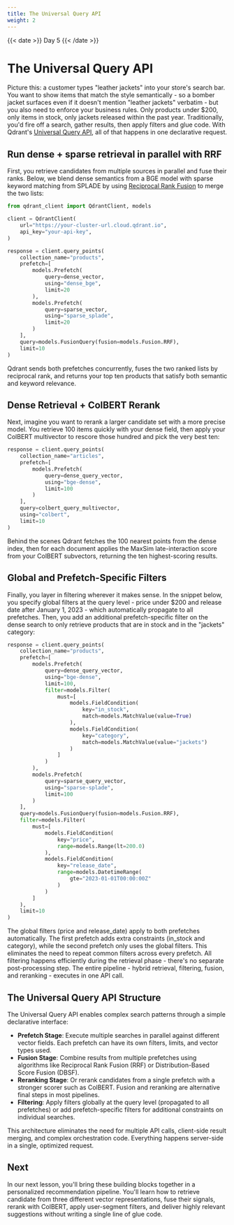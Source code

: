 ```yaml
---
title: The Universal Query API
weight: 2
---
```


{{< date >}} Day 5 {{< /date >}}

# The Universal Query API

Picture this: a customer types "leather jackets" into your store's search bar. You want to show items that match the style semantically - so a bomber jacket surfaces even if it doesn't mention "leather jackets" verbatim - but you also need to enforce your business rules. Only products under $200, only items in stock, only jackets released within the past year. Traditionally, you'd fire off a search, gather results, then apply filters and glue code. With Qdrant's [Universal Query API](/documentation/concepts/hybrid-queries/), all of that happens in one declarative request.

## Run dense + sparse retrieval in parallel with RRF

First, you retrieve candidates from multiple sources in parallel and fuse their ranks. Below, we blend dense semantics from a BGE model with sparse keyword matching from SPLADE by using [Reciprocal Rank Fusion](/documentation/concepts/hybrid-queries/#hybrid-search) to merge the two lists:

```python
from qdrant_client import QdrantClient, models

client = QdrantClient(
    url="https://your-cluster-url.cloud.qdrant.io",
    api_key="your-api-key",
)

response = client.query_points(
    collection_name="products",
    prefetch=[
        models.Prefetch(
            query=dense_vector,
            using="dense_bge",
            limit=20
        ),
        models.Prefetch(
            query=sparse_vector,
            using="sparse_splade",
            limit=20
        )
    ],
    query=models.FusionQuery(fusion=models.Fusion.RRF),
    limit=10
)
```

Qdrant sends both prefetches concurrently, fuses the two ranked lists by reciprocal rank, and returns your top ten products that satisfy both semantic and keyword relevance.

## Dense Retrieval + ColBERT Rerank

Next, imagine you want to rerank a larger candidate set with a more precise model. You retrieve 100 items quickly with your dense field, then apply your ColBERT multivector to rescore those hundred and pick the very best ten:

```python
response = client.query_points(
    collection_name="articles",
    prefetch=[
        models.Prefetch(
            query=dense_query_vector,
            using="bge-dense",
            limit=100
        )
    ],
    query=colbert_query_multivector,
    using="colbert",
    limit=10
)
```

Behind the scenes Qdrant fetches the 100 nearest points from the dense index, then for each document applies the MaxSim late-interaction score from your ColBERT subvectors, returning the ten highest-scoring results.

## Global and Prefetch-Specific Filters

Finally, you layer in filtering wherever it makes sense. In the snippet below, you specify global filters at the query level - price under $200 and release date after January 1, 2023 - which automatically propagate to all prefetches. Then, you add an additional prefetch-specific filter on the dense search to only retrieve products that are in stock and in the "jackets" category:

```python
response = client.query_points(
    collection_name="products",
    prefetch=[
        models.Prefetch(
            query=dense_query_vector,
            using="bge-dense",
            limit=100,
            filter=models.Filter(
                must=[
                    models.FieldCondition(
                        key="in_stock",
                        match=models.MatchValue(value=True)
                    ),
                    models.FieldCondition(
                        key="category",
                        match=models.MatchValue(value="jackets")
                    )
                ]
            )
        ),
        models.Prefetch(
            query=sparse_query_vector,
            using="sparse-splade",
            limit=100
        )
    ],
    query=models.FusionQuery(fusion=models.Fusion.RRF),
    filter=models.Filter(
        must=[
            models.FieldCondition(
                key="price",
                range=models.Range(lt=200.0)
            ),
            models.FieldCondition(
                key="release_date",
                range=models.DatetimeRange(
                    gte="2023-01-01T00:00:00Z"
                )
            )
        ]
    ),
    limit=10
)
```

The global filters (price and release_date) apply to both prefetches automatically. The first prefetch adds extra constraints (in_stock and category), while the second prefetch only uses the global filters. This eliminates the need to repeat common filters across every prefetch. All filtering happens efficiently during the retrieval phase - there's no separate post-processing step. The entire pipeline - hybrid retrieval, filtering, fusion, and reranking - executes in one API call.

## The Universal Query API Structure

The Universal Query API enables complex search patterns through a simple declarative interface:

- **Prefetch Stage**: Execute multiple searches in parallel against different vector fields. Each prefetch can have its own filters, limits, and vector types used.
- **Fusion Stage**: Combine results from multiple prefetches using algorithms like Reciprocal Rank Fusion (RRF) or Distribution-Based Score Fusion (DBSF).
- **Reranking Stage**: Or rerank candidates from a single prefetch with a stronger scorer such as ColBERT. Fusion and reranking are alternative final steps in most pipelines.
- **Filtering**: Apply filters globally at the query level (propagated to all prefetches) or add prefetch-specific filters for additional constraints on individual searches.

This architecture eliminates the need for multiple API calls, client-side result merging, and complex orchestration code. Everything happens server-side in a single, optimized request.

## Next

In our next lesson, you'll bring these building blocks together in a personalized recommendation pipeline. You'll learn how to retrieve candidate from three different vector representations, fuse their signals, rerank with ColBERT, apply user-segment filters, and deliver highly relevant suggestions without writing a single line of glue code.